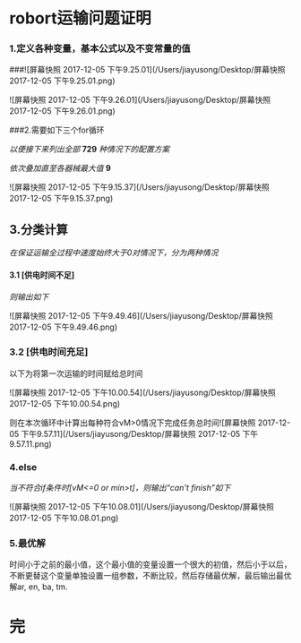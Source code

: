 # robort运输问题证明

### 1.定义各种变量，基本公式以及不变常量的值

###![屏幕快照 2017-12-05 下午9.25.01](/Users/jiayusong/Desktop/屏幕快照 2017-12-05 下午9.25.01.png)

![屏幕快照 2017-12-05 下午9.26.01](/Users/jiayusong/Desktop/屏幕快照 2017-12-05 下午9.26.01.png)





###2.需要如下三个for循环

*以便接下来列出全部*      **729**    *种情况下的配置方案*

*依次叠加直至各器械最大值*    **9**



![屏幕快照 2017-12-05 下午9.15.37](/Users/jiayusong/Desktop/屏幕快照 2017-12-05 下午9.15.37.png)

## 3.分类计算

*在保证运输全过程中速度始终大于0对情况下，分为两种情况*

#### 3.1 [供电时间不足]

*则输出如下*

![屏幕快照 2017-12-05 下午9.49.46](/Users/jiayusong/Desktop/屏幕快照 2017-12-05 下午9.49.46.png)

### 3.2  [供电时间充足]



以下为将第一次运输的时间赋给总时间

![屏幕快照 2017-12-05 下午10.00.54](/Users/jiayusong/Desktop/屏幕快照 2017-12-05 下午10.00.54.png)

则在本次循环中计算出每种符合vM>0情况下完成任务总时间![屏幕快照 2017-12-05 下午9.57.11](/Users/jiayusong/Desktop/屏幕快照 2017-12-05 下午9.57.11.png)



### 4.else

*当不符合if条件时[vM<=0 or min>t]，则输出“can't finish”如下*

![屏幕快照 2017-12-05 下午10.08.01](/Users/jiayusong/Desktop/屏幕快照 2017-12-05 下午10.08.01.png)

### 5.最优解

时间小于之前的最小值，这个最小值的变量设置一个很大的初值，然后小于以后，不断更替这个变量单独设置一组参数，不断比较，然后存储最优解，最后输出最优解ar, en, ba, tm.





#                                                                        完





